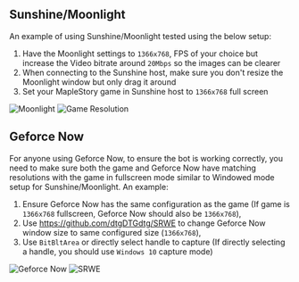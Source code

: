 ## Sunshine/Moonlight
An example of using Sunshine/Moonlight tested using the below setup:
1. Have the Moonlight settings to `1366x768`, FPS of your choice but increase the Video bitrate around `20Mbps` so the images can be clearer
2. When connecting to the Sunshine host, make sure you don't resize the Moonlight window but only drag it around
3. Set your MapleStory game in Sunshine host to `1366x768` full screen

![Moonlight](https://github.com/sasanquaa/maple-bot/blob/master/.github/images/moonlight.webp?raw=true)
![Game Resolution](https://github.com/sasanquaa/maple-bot/blob/master/.github/images/game_resolution.webp?raw=true)

## Geforce Now
For anyone using Geforce Now, to ensure the bot is working correctly, you need to make sure both the game and Geforce Now have matching resolutions with the game in fullscreen mode similar to Windowed mode setup for Sunshine/Moonlight. An example:
1. Ensure Geforce Now has the same configuration as the game (If game is `1366x768` fullscreen, Geforce Now should also be `1366x768`),
2. Use https://github.com/dtgDTGdtg/SRWE to change Geforce Now window size to same configured size (`1366x768`),
3. Use `BitBltArea` or directly select handle to capture (If directly selecting a handle, you should use `Windows 10` capture mode)

![Geforce Now](https://github.com/sasanquaa/maple-bot/blob/master/.github/images/geforce_now.webp?raw=true)
![SRWE](https://github.com/sasanquaa/maple-bot/blob/master/.github/images/srwe.webp?raw=true)
